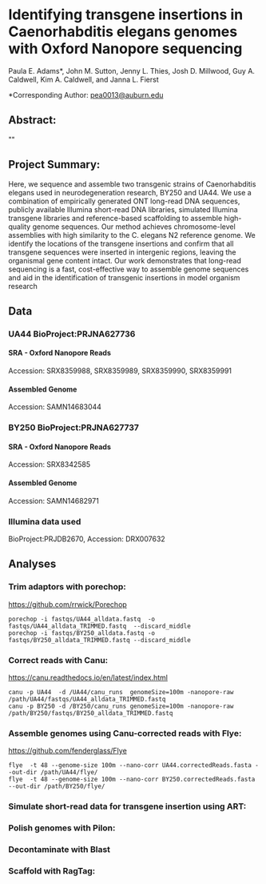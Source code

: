 # Identifying transgene insertions in Caenorhabditis elegans genomes with Oxford Nanopore sequencing

Paula E. Adams*, John M. Sutton, Jenny L. Thies, Josh D. Millwood, Guy A. Caldwell, Kim A. Caldwell, and Janna L. Fierst

 *Corresponding Author: pea0013@auburn.edu 

## Abstract:
""

## Project Summary:
Here, we sequence and assemble two transgenic strains of Caenorhabditis elegans used in neurodegeneration research, BY250 and UA44. We use a combination of empirically generated ONT long-read DNA sequences, publicly available Illumina short-read DNA libraries, simulated Illumina transgene libraries and reference-based scaffolding to assemble high-quality genome sequences. Our method achieves chromosome-level assemblies with high similarity to the C. elegans N2 reference genome. We identify the locations of the transgene insertions and confirm that all transgene sequences were inserted in intergenic regions, leaving the organismal gene content intact. Our work demonstrates that long-read sequencing is a fast, cost-effective way to assemble genome sequences and aid in the identification of transgenic insertions in model organism research

## Data
### UA44 BioProject:PRJNA627736
#### SRA - Oxford Nanopore Reads
Accession: SRX8359988, SRX8359989, SRX8359990, SRX8359991
#### Assembled Genome
Accession: SAMN14683044
### BY250 BioProject:PRJNA627737 
#### SRA - Oxford Nanopore Reads
Accession: SRX8342585
#### Assembled Genome
Accession: SAMN14682971
### Illumina data used
BioProject:PRJDB2670, Accession: DRX007632


## Analyses

### Trim adaptors with porechop: 
https://github.com/rrwick/Porechop
```{}
porechop -i fastqs/UA44_alldata.fastq  -o fastqs/UA44_alldata_TRIMMED.fastq  --discard_middle 
porechop -i fastqs/BY250_alldata.fastq -o fastqs/BY250_alldata_TRIMMED.fastq --discard_middle 
```

### Correct reads with Canu: 
https://canu.readthedocs.io/en/latest/index.html
```{}
canu -p UA44  -d /UA44/canu_runs  genomeSize=100m -nanopore-raw /path/UA44/fastqs/UA44_alldata_TRIMMED.fastq
canu -p BY250 -d /BY250/canu_runs genomeSize=100m -nanopore-raw /path/BY250/fastqs/BY250_alldata_TRIMMED.fastq
```

### Assemble genomes using Canu-corrected reads with Flye: 
https://github.com/fenderglass/Flye
```{}
flye  -t 48 --genome-size 100m --nano-corr UA44.correctedReads.fasta --out-dir /path/UA44/flye/
flye  -t 48 --genome-size 100m --nano-corr BY250.correctedReads.fasta --out-dir /path/BY250/flye/
```

### Simulate short-read data for transgene insertion using ART:

### Polish genomes with Pilon: 

### Decontaminate with Blast

### Scaffold with RagTag: 
